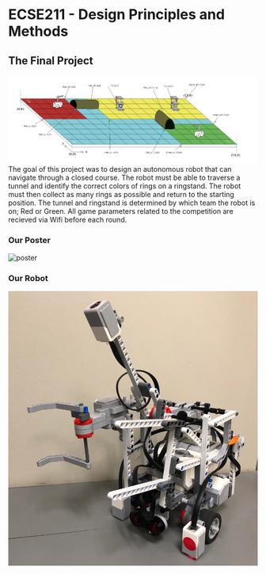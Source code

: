 # ECSE211 - Design Principles and Methods

## The Final Project
![playground](Images/Playground.png)
The goal of this project was to design an autonomous robot that can navigate through a closed course. The robot must be able to traverse a tunnel and identify the correct colors of rings on a ringstand. The robot must then collect as many rings as possible and return to the starting position. The tunnel and ringstand is determined by which team the robot is on; Red or Green. All game parameters related to the competition are recieved via Wifi before each round.


### Our Poster
![poster](Images/Poster.jpg)

### Our Robot
![robot](Images/Robot.jpg)
